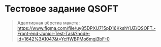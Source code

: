 # Тестовое задание QSOFT
> Адаптивная вёрстка макета: https://www.figma.com/file/uy85DPXU715pD16KkshYUZ/QSOFT.-Front-end-Junior-Test-Task?node-id=1642%3A1047&t=YcffWBPMo6mgj3bF-0
